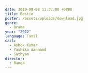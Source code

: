```yaml
---
date: 2019-08-08 11:33:00 +0800
title: Bestie
poster: /assets/uploads/download.jpg
genre:
  - Drama
year: "2022"
language: Tamil
cast:
  - Ashok Kumar
  - Yashika Aannand
  - Sathyan
director:
  - Ranga
---
```

